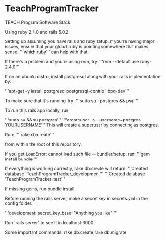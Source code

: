 # TeachProgramTracker
TEACH Program Software Stack

Using ruby 2.4.0 and rails 5.0.2

Setting up assuming you have rails and ruby setup.  If you're having major issues, ensure that your global ruby
is pointing somewhere that makes sense.  '''which ruby''' can help with that.

If there's a problem and you're using rvm, try:
'''rvm --default use ruby-2.4.0'''

If on an ubuntu distro, install postgresql along with your rails implementation by:

'''apt-get -y install postgresql postgresql-contrib libpq-dev'''

To make sure that it's running, try:
'''sudo su - postgres && psql'''

To run this rails app locally, run

'''sudo su && su postgres'''
''''createuser -s --username=postgres YOURUSERNAME'''
This will create a superuser by connecting as postgres.

Run: 
''''rake db:create'''

from within the root of this repository.

If you get LoadError: cannot load such file -- bundler/setup, run:
'''gem install bundler'''

If everything is working correctly, rake db:create will return:
'''Created database 'TeachProgramTracker_development'''
'''Created database 'TeachProgramTracker_test'''

If missing gems, run bundle install.

Before running the rails server, make a secret key in secrets.yml in the config folder.

'''development:
  secret_key_base: "Anything you like"
'''

Run 'rails server' to see it in localhost:3000.

Some important commands:
rake db:create
rake db:migrate
